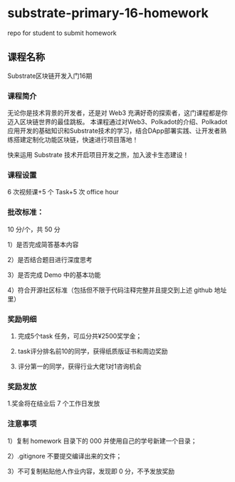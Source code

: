 # substrate-primary-16-homework
repo for student to submit homework

## 课程名称

Substrate区块链开发入门16期

### 课程简介

无论你是技术背景的开发者，还是对 Web3 充满好奇的探索者，这门课程都是你迈入区块链世界的最佳跳板。
本课程通过对Web3、Polkadot的介绍、Polkadot 应用开发的基础知识和Substrate技术的学习，结合DApp部署实践、让开发者熟练搭建定制化功能区块链，快速进行项目落地！

快来运用 Substrate 技术开启项目开发之旅，加入波卡生态建设！

### 课程设置

6 次视频课+5 个 Task+5 次 office hour

### 批改标准：

10 分/个，共 50 分

1）是否完成简答基本内容

2）是否结合题目进行深度思考

3）是否完成 Demo 中的基本功能

4）符合开源社区标准（包括但不限于代码注释完整并且提交到上述 github 地址里）

### 奖励明细

1. 完成5个task 任务，可瓜分共¥2500奖学金；

2. task评分排名前10的同学，获得纸质版证书和周边奖励

3. 评分第一的同学，获得行业大佬1对1咨询机会

### 奖励发放

1.奖金将在结业后 7 个工作日发放

### 注意事项

1）复制 homework 目录下的 000 并使用自己的学号新建一个目录；

2）.gitignore 不要提交编译出来的文件；

3）不可复制粘贴他人作业内容，发现即 0 分，不予发放奖励
